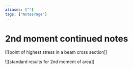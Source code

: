 ```yaml
---
aliases: [""]
tags: ["NotesPage"]
---
```


# 2nd moment continued notes
![[point of highest stress in a beam cross section]]

![[standard results for 2nd moment of area]]